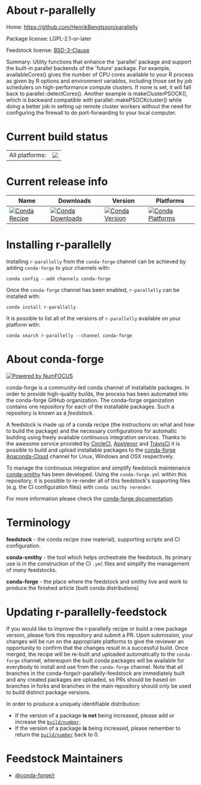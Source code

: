 About r-parallelly
==================

Home: https://github.com/HenrikBengtsson/parallelly

Package license: LGPL-2.1-or-later

Feedstock license: [BSD-3-Clause](https://github.com/conda-forge/r-parallelly-feedstock/blob/master/LICENSE.txt)

Summary: Utility functions that enhance the 'parallel' package and support the built-in parallel backends of the 'future' package.  For example, availableCores() gives the number of CPU cores available to your R process as given by R options and environment variables, including those set by job schedulers on high-performance compute clusters. If none is set, it will fall back to parallel::detectCores(). Another example is makeClusterPSOCK(), which is backward compatible with parallel::makePSOCKcluster() while doing a better job in setting up remote cluster workers without the need for configuring the firewall to do port-forwarding to your local computer.

Current build status
====================


<table><tr><td>All platforms:</td>
    <td>
      <a href="https://dev.azure.com/conda-forge/feedstock-builds/_build/latest?definitionId=11063&branchName=master">
        <img src="https://dev.azure.com/conda-forge/feedstock-builds/_apis/build/status/r-parallelly-feedstock?branchName=master">
      </a>
    </td>
  </tr>
</table>

Current release info
====================

| Name | Downloads | Version | Platforms |
| --- | --- | --- | --- |
| [![Conda Recipe](https://img.shields.io/badge/recipe-r--parallelly-green.svg)](https://anaconda.org/conda-forge/r-parallelly) | [![Conda Downloads](https://img.shields.io/conda/dn/conda-forge/r-parallelly.svg)](https://anaconda.org/conda-forge/r-parallelly) | [![Conda Version](https://img.shields.io/conda/vn/conda-forge/r-parallelly.svg)](https://anaconda.org/conda-forge/r-parallelly) | [![Conda Platforms](https://img.shields.io/conda/pn/conda-forge/r-parallelly.svg)](https://anaconda.org/conda-forge/r-parallelly) |

Installing r-parallelly
=======================

Installing `r-parallelly` from the `conda-forge` channel can be achieved by adding `conda-forge` to your channels with:

```
conda config --add channels conda-forge
```

Once the `conda-forge` channel has been enabled, `r-parallelly` can be installed with:

```
conda install r-parallelly
```

It is possible to list all of the versions of `r-parallelly` available on your platform with:

```
conda search r-parallelly --channel conda-forge
```


About conda-forge
=================

[![Powered by NumFOCUS](https://img.shields.io/badge/powered%20by-NumFOCUS-orange.svg?style=flat&colorA=E1523D&colorB=007D8A)](http://numfocus.org)

conda-forge is a community-led conda channel of installable packages.
In order to provide high-quality builds, the process has been automated into the
conda-forge GitHub organization. The conda-forge organization contains one repository
for each of the installable packages. Such a repository is known as a *feedstock*.

A feedstock is made up of a conda recipe (the instructions on what and how to build
the package) and the necessary configurations for automatic building using freely
available continuous integration services. Thanks to the awesome service provided by
[CircleCI](https://circleci.com/), [AppVeyor](https://www.appveyor.com/)
and [TravisCI](https://travis-ci.com/) it is possible to build and upload installable
packages to the [conda-forge](https://anaconda.org/conda-forge)
[Anaconda-Cloud](https://anaconda.org/) channel for Linux, Windows and OSX respectively.

To manage the continuous integration and simplify feedstock maintenance
[conda-smithy](https://github.com/conda-forge/conda-smithy) has been developed.
Using the ``conda-forge.yml`` within this repository, it is possible to re-render all of
this feedstock's supporting files (e.g. the CI configuration files) with ``conda smithy rerender``.

For more information please check the [conda-forge documentation](https://conda-forge.org/docs/).

Terminology
===========

**feedstock** - the conda recipe (raw material), supporting scripts and CI configuration.

**conda-smithy** - the tool which helps orchestrate the feedstock.
                   Its primary use is in the construction of the CI ``.yml`` files
                   and simplify the management of *many* feedstocks.

**conda-forge** - the place where the feedstock and smithy live and work to
                  produce the finished article (built conda distributions)


Updating r-parallelly-feedstock
===============================

If you would like to improve the r-parallelly recipe or build a new
package version, please fork this repository and submit a PR. Upon submission,
your changes will be run on the appropriate platforms to give the reviewer an
opportunity to confirm that the changes result in a successful build. Once
merged, the recipe will be re-built and uploaded automatically to the
`conda-forge` channel, whereupon the built conda packages will be available for
everybody to install and use from the `conda-forge` channel.
Note that all branches in the conda-forge/r-parallelly-feedstock are
immediately built and any created packages are uploaded, so PRs should be based
on branches in forks and branches in the main repository should only be used to
build distinct package versions.

In order to produce a uniquely identifiable distribution:
 * If the version of a package **is not** being increased, please add or increase
   the [``build/number``](https://conda.io/docs/user-guide/tasks/build-packages/define-metadata.html#build-number-and-string).
 * If the version of a package **is** being increased, please remember to return
   the [``build/number``](https://conda.io/docs/user-guide/tasks/build-packages/define-metadata.html#build-number-and-string)
   back to 0.

Feedstock Maintainers
=====================

* [@conda-forge/r](https://github.com/conda-forge/r/)

